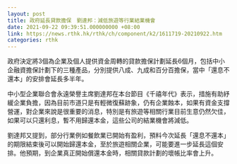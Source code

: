 ```yaml
---
layout: post
title: 政府延長貸款擔保　劉達邦：減低旅遊等行業結業機會
date: 2021-09-22 09:39:51.000000000 +08:00
link: https://news.rthk.hk/rthk/ch/component/k2/1611719-20210922.htm
categories: rthk
---
```


政府決定將3個為企業及個人提供資金周轉的貸款擔保計劃延長6個月，包括中小企融資擔保計劃下的三種產品，分別提供八成、九成和百分百擔保，當中「還息不還本」的安排會延長多半年。

中小型企業聯合會永遠榮譽主席劉達邦在本台節目《千禧年代》表示，措施有助紓緩企業負擔，因為目前市道只是有輕微復蘇跡象，仍有企業蝕本，如果有資金支撐營運，對企業來說是很重要的消息，特別是有旅遊等相關行業目前生意仍然欠佳，如果可以只還利息，暫不用歸還本金，這些公司的結業機會將減低。

劉達邦又提到，部分行業例如餐飲業已開始有盈利，預料今次延長「還息不還本」的期限結束後可以開始歸還本金，至於旅遊相關企業，可能要進一步延長這個安排。他預期，到企業真正開始償還本金時，相關貸款計劃的壞帳比率會上升。
